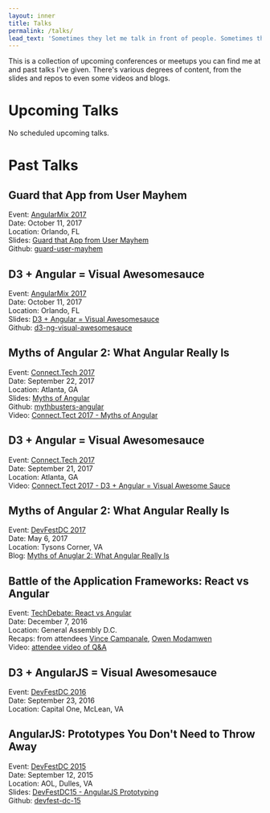 ```yaml
---
layout: inner
title: Talks
permalink: /talks/
lead_text: 'Sometimes they let me talk in front of people. Sometimes they even listen.'
---
```


This is a collection of upcoming conferences or meetups you can find me at and past talks I've given. There's various degrees of content, from the slides and repos to even some videos and blogs.

# Upcoming Talks

No scheduled upcoming talks.

# Past Talks

## Guard that App from User Mayhem

Event: [AngularMix 2017](https://angularmix.com/)<br />
Date: October 11, 2017<br />
Location: Orlando, FL<br />
Slides: [Guard that App from User Mayhem](https://github.com/RHGeek/guard-user-mayhem/blob/master/slides/angular-mix-guard-that-app-from-user-mayhem.pdf)<br />
Github: [guard-user-mayhem](https://github.com/RHGeek/guard-user-mayhem)

## D3 + Angular = Visual Awesomesauce

Event: [AngularMix 2017](https://angularmix.com/)<br />
Date: October 11, 2017<br />
Location: Orlando, FL<br />
Slides: [D3 + Angular = Visual Awesomesauce](https://github.com/RHGeek/d3-ng-visual-awesomesauce/blob/master/slides/angular-mix-d3-ng-visual-awesomesauce.pdf)<br />
Github: [d3-ng-visual-awesomesauce](https://github.com/RHGeek/d3-ng-visual-awesomesauce)

## Myths of Angular 2: What Angular Really Is

Event: [Connect.Tech 2017](http://connect.tech/)<br />
Date: September 22, 2017<br />
Location: Atlanta, GA<br />
Slides: [Myths of Angular](/talks/myths-of-angular.html)<br />
Github: [mythbusters-angular](https://github.com/RHGeek/mythbusters-angular)<br />
Video: [Connect.Tect 2017 - Myths of Angular](https://www.recallact.com/presentation/myths-angular-2-what-angular-really)

## D3 + Angular = Visual Awesomesauce

Event: [Connect.Tech 2017](http://connect.tech/)<br />
Date: September 21, 2017<br />
Location: Atlanta, GA<br />
Video: [Connect.Tect 2017 - D3 + Angular = Visual Awesome Sauce](https://www.recallact.com/presentation/d3-angular-visual-awesome-sauce)

## Myths of Angular 2: What Angular Really Is

Event: [DevFestDC 2017](http://www.devfestdc.org/)<br />
Date: May 6, 2017<br />
Location: Tysons Corner, VA<br />
Blog: [Myths of Anuglar 2: What Angular Really Is](/posts/2017/myths-of-angular-devfest-dc.html)

## Battle of the Application Frameworks: React vs Angular 

Event: [TechDebate: React vs Angular](http://www.eventzin.com/techdebate/#/about)<br />
Date: December 7, 2016<br />
Location: General Assembly D.C.<br />
Recaps: from attendees [Vince Campanale](http://www.vincecampanale.com/blog/2016/12/08/angular-vs-react/), [Owen Modamwen](https://medium.com/@owenmodamwen/angular2-vs-react-ba876134f034)<br />
Video: [attendee video of Q&A](https://www.youtube.com/watch?v=vE5qDXIR2Bs)

## D3 + AngularJS = Visual Awesomesauce

Event: [DevFestDC 2016](http://archive.devfestdc.org/)<br />
Date: September 23, 2016<br />
Location: Capital One, McLean, VA

## AngularJS: Prototypes You Don't Need to Throw Away

Event: [DevFestDC 2015](http://archive.devfestdc.org/2015-sessions/)<br />
Date: September 12, 2015<br />
Location: AOL, Dulles, VA<br />
Slides: [DevFestDC15 - AngularJS Prototyping](/talks/DevFestDC15-AngularJSPrototyping.pdf)<br />
Github: [devfest-dc-15](https://github.com/RHGeek/devfest-dc-15)
